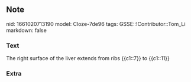## Note
nid: 1661020713190
model: Cloze-7de96
tags: GSSE::!Contributor::Tom_Li
markdown: false

### Text
<div>
  The right surface of the liver extends from ribs {{c1::7}} to
  {{c1::11}}
</div>

### Extra

